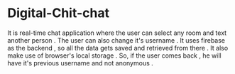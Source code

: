 # Digital-Chit-chat

It is real-time chat application where the user can select any room and text another person . The user can also change it's username . 
It uses firebase as the backend , so all the data gets saved and retrieved from there . It also make use of browser's local storage . So, if the user comes back , he will have it's previous username and not anonymous .
